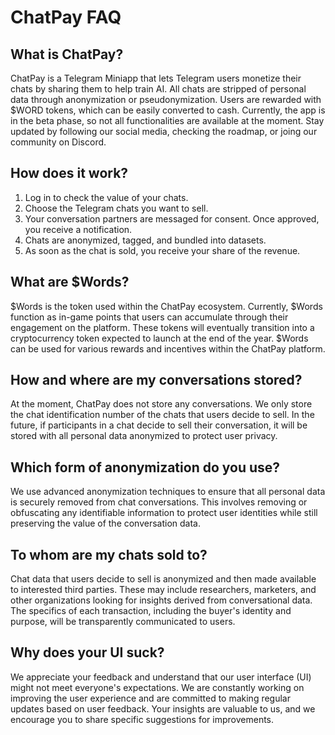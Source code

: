 # ChatPay FAQ

## What is ChatPay?

ChatPay is a Telegram Miniapp that lets Telegram users monetize their chats by sharing them to help train AI. All chats are stripped of personal data through anonymization or pseudonymization. Users are rewarded with $WORD tokens, which can be easily converted to cash. Currently, the app is in the beta phase, so not all functionalities are available at the moment. Stay updated by following our social media, checking the roadmap, or joing our community on Discord.

## How does it work?

1. Log in to check the value of your chats.
2. Choose the Telegram chats you want to sell.
3. Your conversation partners are messaged for consent. Once approved, you receive a notification.
4. Chats are anonymized, tagged, and bundled into datasets.
5. As soon as the chat is sold, you receive your share of the revenue.

## What are $Words?

$Words is the token used within the ChatPay ecosystem. Currently, $Words function as in-game points that users can accumulate through their engagement on the platform. These tokens will eventually transition into a cryptocurrency token expected to launch at the end of the year. $Words can be used for various rewards and incentives within the ChatPay platform.

## How and where are my conversations stored?

At the moment, ChatPay does not store any conversations. We only store the chat identification number of the chats that users decide to sell. In the future, if participants in a chat decide to sell their conversation, it will be stored with all personal data anonymized to protect user privacy.

## Which form of anonymization do you use?

We use advanced anonymization techniques to ensure that all personal data is securely removed from chat conversations. This involves removing or obfuscating any identifiable information to protect user identities while still preserving the value of the conversation data.

## To whom are my chats sold to?

Chat data that users decide to sell is anonymized and then made available to interested third parties. These may include researchers, marketers, and other organizations looking for insights derived from conversational data. The specifics of each transaction, including the buyer's identity and purpose, will be transparently communicated to users.

## Why does your UI suck?

We appreciate your feedback and understand that our user interface (UI) might not meet everyone's expectations. We are constantly working on improving the user experience and are committed to making regular updates based on user feedback. Your insights are valuable to us, and we encourage you to share specific suggestions for improvements.
